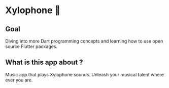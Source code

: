 
# Xylophone 🎹

## Goal

Diving into more Dart programming concepts and learning how to use open source Flutter packages.

## What is this app about ?

Music app that plays Xylophone sounds. Unleash your musical talent where ever you are. 
